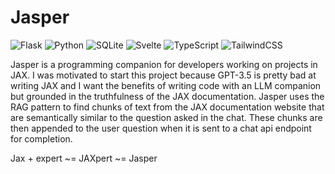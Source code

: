 # Jasper
![Flask](https://img.shields.io/badge/flask-%23000.svg?style=for-the-badge&logo=flask&logoColor=white)
![Python](https://img.shields.io/badge/python-3670A0?style=for-the-badge&logo=python&logoColor=ffdd54)
![SQLite](https://img.shields.io/badge/sqlite-%2307405e.svg?style=for-the-badge&logo=sqlite&logoColor=white)
![Svelte](https://img.shields.io/badge/svelte-%23f1413d.svg?style=for-the-badge&logo=svelte&logoColor=white)
![TypeScript](https://img.shields.io/badge/typescript-%23007ACC.svg?style=for-the-badge&logo=typescript&logoColor=white)
![TailwindCSS](https://img.shields.io/badge/tailwindcss-%2338B2AC.svg?style=for-the-badge&logo=tailwind-css&logoColor=white)

Jasper is a programming companion for developers working on projects in JAX. I was motivated to start this project because GPT-3.5 is pretty bad at writing JAX and I want the benefits of writing code with an LLM companion but grounded in the truthfulness of the JAX documentation. Jasper uses the RAG pattern to find chunks of text from the JAX documentation website that are semantically similar to the question asked in the chat. These chunks are then appended to the user question when it is sent to a chat api endpoint for completion.

Jax + expert ~= JAXpert ~= Jasper
